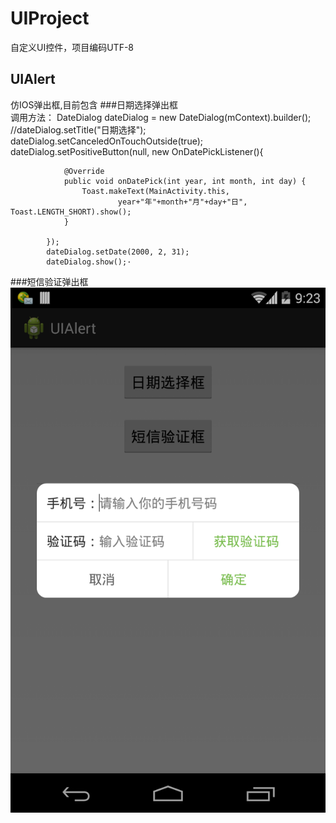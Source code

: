 # UIProject
自定义UI控件，项目编码UTF-8
## UIAlert
仿IOS弹出框,目前包含
###日期选择弹出框  
调用方法：
			DateDialog dateDialog = new DateDialog(mContext).builder();
			//dateDialog.setTitle("日期选择");
			dateDialog.setCanceledOnTouchOutside(true);
			dateDialog.setPositiveButton(null, new OnDatePickListener(){

				@Override
				public void onDatePick(int year, int month, int day) {
					Toast.makeText(MainActivity.this, 
							year+"年"+month+"月"+day+"日", Toast.LENGTH_SHORT).show();
				}
				
			});
			dateDialog.setDate(2000, 2, 31);
			dateDialog.show();·
###短信验证弹出框  
![短信验证弹出框](https://raw.githubusercontent.com/UIAndroid/UIProject/master/UIAlert/Images/SMSDialog.png)
